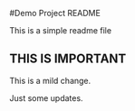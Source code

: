 #Demo Project README


This is a simple readme file

## THIS IS IMPORTANT

This is a mild change.

Just some updates.